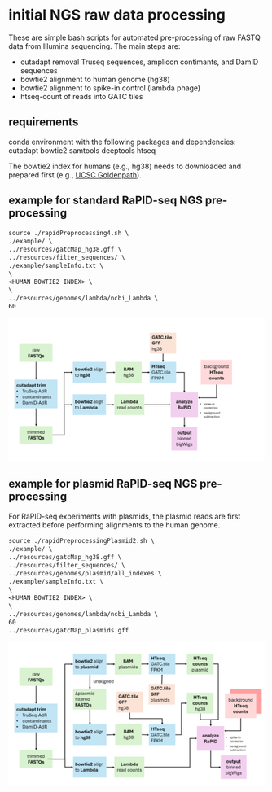 # initial NGS raw data processing

These are simple bash scripts for automated pre-processing of raw FASTQ data from Illumina sequencing. The main steps are:

* cutadapt removal Truseq sequences, amplicon contimants, and DamID sequences
* bowtie2 alignment to human genome (hg38)
* bowtie2 alignment to spike-in control (lambda phage)
* htseq-count of reads into GATC tiles


## requirements

conda environment with the following packages and dependencies:
	cutadapt
	bowtie2
	samtools
	deeptools
	htseq

The bowtie2 index for humans (e.g., hg38) needs to downloaded and prepared first (e.g., [UCSC Goldenpath](https://hgdownload.soe.ucsc.edu/goldenpath/hg38/bigZips/latest/)).



## example for standard RaPID-seq NGS pre-processing
```
source ./rapidPreprocessing4.sh \
./example/ \
../resources/gatcMap_hg38.gff \
../resources/filter_sequences/ \
./example/sampleInfo.txt \
\
<HUMAN BOWTIE2 INDEX> \
\
../resources/genomes/lambda/ncbi_Lambda \
60
```

![ngs_standard_workflow](https://github.com/yehcd/rapid-tools/blob/initial/misc/figures/preprocessing_basic.PNG)


## example for plasmid RaPID-seq NGS pre-processing
For RaPID-seq experiments with plasmids, the plasmid reads are first extracted before performing alignments to the human genome.

```
source ./rapidPreprocessingPlasmid2.sh \
./example/ \
../resources/gatcMap_hg38.gff \
../resources/filter_sequences/ \
../resources/genomes/plasmid/all_indexes \
./example/sampleInfo.txt \
\
<HUMAN BOWTIE2 INDEX> \
\
../resources/genomes/lambda/ncbi_Lambda \
60
../resources/gatcMap_plasmids.gff
```

![ngs_plasmid_workflow](https://github.com/yehcd/rapid-tools/blob/initial/misc/figures/preprocessing_plasmid.PNG)
